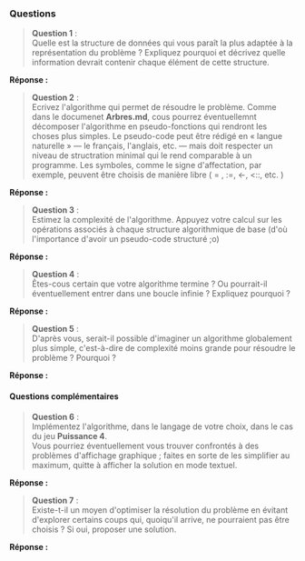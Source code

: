 ### Questions

> **Question 1** :<br/>
> Quelle est la structure de données qui vous paraît la plus adaptée à la représentation du problème ? Expliquez pourquoi et décrivez quelle information devrait contenir chaque élément de cette structure.

**Réponse :**







> **Question 2** :<br/>
> Ecrivez l'algorithme qui permet de résoudre le problème. Comme dans le documenet **Arbres.md**, cous pourrez éventuellemnt décomposer l'algorithme en pseudo-fonctions qui rendront les choses plus simples. Le pseudo-code peut être rédigé en « langue naturelle » — le français, l'anglais, etc. — mais doit respecter un niveau de structration minimal qui le rend comparable à un programme. Les symboles, comme le signe d'affectation, par exemple, peuvent être choisis de manière libre ( = , :=, <-, <::, etc. )

**Réponse :**



> **Question 3** :<br/>
> Estimez la complexité de l'algorithme. Appuyez votre calcul sur les opérations associés à chaque structure algorithmique de base (d'où l'importance d'avoir un pseudo-code structuré ;o)

**Réponse :**


> **Question 4** :<br/>
> Êtes-cous certain que votre algorithme termine ? Ou pourrait-il éventuellement entrer dans une boucle infinie ? Expliquez pourquoi ?

**Réponse :**


> **Question 5** :<br/>
> D'après vous, serait-il possible d'imaginer un algorithme globalement plus simple, c'est-à-dire de complexité moins grande pour résoudre le problème ? Pourquoi ?

**Réponse :**


#### Questions complémentaires

> **Question 6** :<br/>
> Implémentez l'algorithme, dans le langage de votre choix, dans le cas du jeu **Puissance 4**.<br/>
> Vous pourriez éventuellement vous trouver confrontés à des problèmes d'affichage graphique ; faites en sorte de les simplifier au maximum, quitte à afficher la solution en mode textuel.

**Réponse :**


> **Question 7** :<br/>
> Existe-t-il un moyen d'optimiser la résolution du problème en évitant d'explorer certains coups qui, quoiqu'il arrive, ne pourraient pas être choisis ? Si oui, proposer une solution.

**Réponse :**

